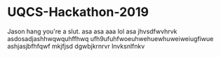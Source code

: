 # UQCS-Hackathon-2019
Jason hang you're a slut.
asa
asa
aaa
lol
asa
jhvsdfwvhrvk
asdosadjashhwqwquhffhwq
ufh9ufuhfwoeuhwehuewhuweiweiugfiwue
ashjasjbfhfqwf
mkjfjsd
dgwbjkrnrvr
lnvksnlfnkv
